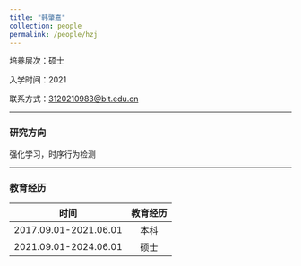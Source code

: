 ```yaml
---
title: "韩肇嘉"
collection: people
permalink: /people/hzj
---
```

培养层次：硕士

入学时间：2021

联系方式：3120210983@bit.edu.cn

---

### 研究方向

强化学习，时序行为检测

---

### 教育经历


| 时间 | 教育经历 |
| :-: | :-: |
|2017.09.01-2021.06.01| 本科 |
|2021.09.01-2024.06.01| 硕士 |
